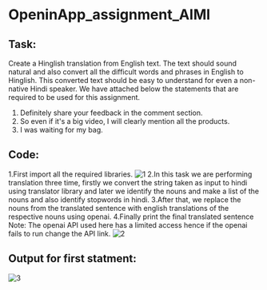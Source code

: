 # OpeninApp_assignment_AIMl
## Task:
Create a Hinglish translation from English text. The text should sound natural and also
convert all the difficult words and phrases in English to Hinglish. This converted text should
be easy to understand for even a non-native Hindi speaker.
We have attached below the statements that are required to be used for this assignment.
1. Definitely share your feedback in the comment section.
2. So even if it's a big video, I will clearly mention all the products.
3. I was waiting for my bag.
## Code:
1.First import all the required libraries.
![1](https://github.com/yeshwanth1110/OpeninApp_assignment_AIMl/assets/94799982/4204897f-50a1-4017-b985-a4b3f9396e43)
2.In this task we are performing translation three time, firstly we convert the string taken as input to hindi using translator library and later we identify the nouns and make a list of the nouns and also identify stopwords in hindi.
3.After that, we replace the nouns from the translated sentence with english translations of the respective nouns using openai.
4.Finally print the final translated sentence
Note: The openai API used here has a limited access hence if the openai fails to run change the API link.
![2](https://github.com/yeshwanth1110/OpeninApp_assignment_AIMl/assets/94799982/cb526776-9d9c-420a-a5b3-0f12f5d44f0b)
## Output for first statment:
![3](https://github.com/yeshwanth1110/OpeninApp_assignment_AIMl/assets/94799982/a948644d-3c92-4b4a-a98f-be170248dc8c)


